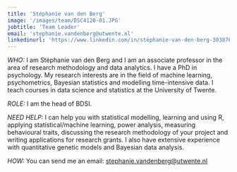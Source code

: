```yaml
---
title: 'Stéphanie van den Berg'
image: '/images/team/DSC4120-01.JPG'
jobtitle: 'Team Leader'
email: 'stephanie.vandenberg@utwente.nl'
linkedinurl: 'https://www.linkedin.com/in/stéphanie-van-den-berg-3038765/'
---
```


*WHO:* I am Stéphanie van den Berg and I am an associate professor in the area of research methodology and data analytics. I have a PhD in psychology. My research interests are in the field of machine learning, psychometrics, Bayesian statistics and modelling time-intensive data. I teach courses in data science and statistics at the University of Twente.

*ROLE:* I am the head of BDSI.

*NEED HELP:* I can help you with statistical modelling, learning and using R, applying statistical/machine learning, power analysis, measuring behavioural traits, discussing the research methodology of your project and writing applications for research grants. I also have extensive experience with quantitative genetic models and Bayesian data analysis.

*HOW:* You can send me an email: [stephanie.vandenberg@utwente.nl](mailto:stephanie.vandenberg@utwente.nl)
